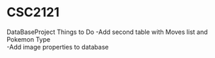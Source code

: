 # CSC2121
DataBaseProject
Things to Do
-Add second table with Moves list and Pokemon Type <br />
-Add image properties to database <br />
